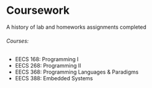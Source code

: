 # Coursework
A history of lab and homeworks assignments completed 

###### Courses:
* EECS 168: Programming I
* EECS 268: Programming II
* EECS 368: Programming Languages & Paradigms
* EECS 388: Embedded Systems
